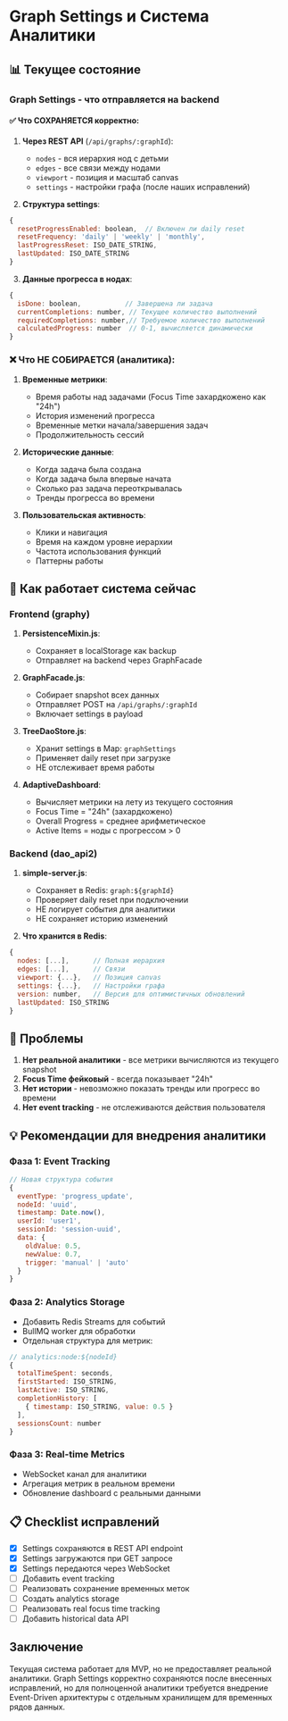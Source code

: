 # Graph Settings и Система Аналитики

## 📊 Текущее состояние

### Graph Settings - что отправляется на backend

#### ✅ Что СОХРАНЯЕТСЯ корректно:

1. **Через REST API** (`/api/graphs/:graphId`):
   - `nodes` - вся иерархия нод с детьми
   - `edges` - все связи между нодами
   - `viewport` - позиция и масштаб canvas
   - `settings` - настройки графа (после наших исправлений)

2. **Структура settings**:
```javascript
{
  resetProgressEnabled: boolean,  // Включен ли daily reset
  resetFrequency: 'daily' | 'weekly' | 'monthly',
  lastProgressReset: ISO_DATE_STRING,
  lastUpdated: ISO_DATE_STRING
}
```

3. **Данные прогресса в нодах**:
```javascript
{
  isDone: boolean,           // Завершена ли задача
  currentCompletions: number, // Текущее количество выполнений
  requiredCompletions: number,// Требуемое количество выполнений
  calculatedProgress: number  // 0-1, вычисляется динамически
}
```

### ❌ Что НЕ СОБИРАЕТСЯ (аналитика):

1. **Временные метрики**:
   - Время работы над задачами (Focus Time захардкожено как "24h")
   - История изменений прогресса
   - Временные метки начала/завершения задач
   - Продолжительность сессий

2. **Исторические данные**:
   - Когда задача была создана
   - Когда задача была впервые начата
   - Сколько раз задача переоткрывалась
   - Тренды прогресса во времени

3. **Пользовательская активность**:
   - Клики и навигация
   - Время на каждом уровне иерархии
   - Частота использования функций
   - Паттерны работы

## 🔄 Как работает система сейчас

### Frontend (graphy)

1. **PersistenceMixin.js**:
   - Сохраняет в localStorage как backup
   - Отправляет на backend через GraphFacade

2. **GraphFacade.js**:
   - Собирает snapshot всех данных
   - Отправляет POST на `/api/graphs/:graphId`
   - Включает settings в payload

3. **TreeDaoStore.js**:
   - Хранит settings в Map: `graphSettings`
   - Применяет daily reset при загрузке
   - НЕ отслеживает время работы

4. **AdaptiveDashboard**:
   - Вычисляет метрики на лету из текущего состояния
   - Focus Time = "24h" (захардкожено)
   - Overall Progress = среднее арифметическое
   - Active Items = ноды с прогрессом > 0

### Backend (dao_api2)

1. **simple-server.js**:
   - Сохраняет в Redis: `graph:${graphId}`
   - Проверяет daily reset при подключении
   - НЕ логирует события для аналитики
   - НЕ сохраняет историю изменений

2. **Что хранится в Redis**:
```javascript
{
  nodes: [...],      // Полная иерархия
  edges: [...],      // Связи
  viewport: {...},   // Позиция canvas
  settings: {...},   // Настройки графа
  version: number,   // Версия для оптимистичных обновлений
  lastUpdated: ISO_STRING
}
```

## 🚨 Проблемы

1. **Нет реальной аналитики** - все метрики вычисляются из текущего snapshot
2. **Focus Time фейковый** - всегда показывает "24h"
3. **Нет истории** - невозможно показать тренды или прогресс во времени
4. **Нет event tracking** - не отслеживаются действия пользователя

## 💡 Рекомендации для внедрения аналитики

### Фаза 1: Event Tracking
```javascript
// Новая структура события
{
  eventType: 'progress_update',
  nodeId: 'uuid',
  timestamp: Date.now(),
  userId: 'user1',
  sessionId: 'session-uuid',
  data: {
    oldValue: 0.5,
    newValue: 0.7,
    trigger: 'manual' | 'auto'
  }
}
```

### Фаза 2: Analytics Storage
- Добавить Redis Streams для событий
- BullMQ worker для обработки
- Отдельная структура для метрик:
```javascript
// analytics:node:${nodeId}
{
  totalTimeSpent: seconds,
  firstStarted: ISO_STRING,
  lastActive: ISO_STRING,
  completionHistory: [
    { timestamp: ISO_STRING, value: 0.5 }
  ],
  sessionsCount: number
}
```

### Фаза 3: Real-time Metrics
- WebSocket канал для аналитики
- Агрегация метрик в реальном времени
- Обновление dashboard с реальными данными

## 📋 Checklist исправлений

- [x] Settings сохраняются в REST API endpoint
- [x] Settings загружаются при GET запросе
- [x] Settings передаются через WebSocket
- [ ] Добавить event tracking
- [ ] Реализовать сохранение временных меток
- [ ] Создать analytics storage
- [ ] Реализовать real focus time tracking
- [ ] Добавить historical data API

## Заключение

Текущая система работает для MVP, но не предоставляет реальной аналитики. Graph Settings корректно сохраняются после внесенных исправлений, но для полноценной аналитики требуется внедрение Event-Driven архитектуры с отдельным хранилищем для временных рядов данных.